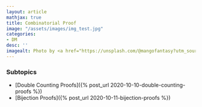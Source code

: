 ```yaml
---
layout: article
mathjax: true
title: Combinatorial Proof
image: "/assets/images/img_test.jpg"
categories:
- DM
desc: '' 
imagealt: Photo by <a href="https://unsplash.com/@mangofantasy?utm_source=unsplash&utm_medium=referral&utm_content=creditCopyText">Tim Johnson</a> on <a href="https://unsplash.com/s/photos/logic?utm_source=unsplash&utm_medium=referral&utm_content=creditCopyText">Unsplash</a>
---
```


### Subtopics
- [Double Counting Proofs]({% post_url 2020-10-10-double-counting-proofs %})
- [Bijection Proofs]({% post_url 2020-10-11-bijection-proofs %})